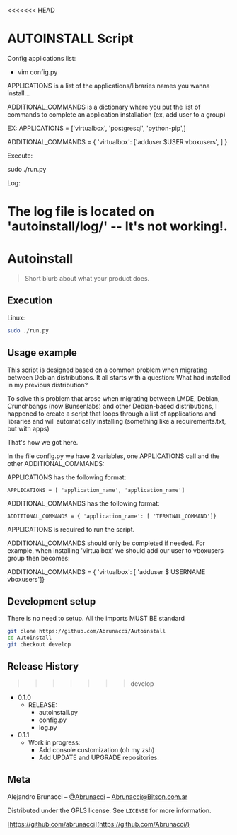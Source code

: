 <<<<<<< HEAD
# AUTOINSTALL Script

Config applications list:

- vim config.py

APPLICATIONS is a list of the applications/libraries names you wanna install... 

ADDITIONAL_COMMANDS is a dictionary where you put the list of commands to complete an application installation (ex, add user to a group)

EX:
APPLICATIONS = ['virtualbox', 'postgresql', 'python-pip',]

ADDITIONAL_COMMANDS = { 'virtualbox': ['adduser $USER vboxusers', ] }


Execute:

sudo ./run.py


Log:

The log file is located on 'autoinstall/log/' -- It's not working!.
=======
# Autoinstall
> Short blurb about what your product does.

## Execution

Linux:

```sh
sudo ./run.py
```

## Usage example

This script is designed based on a common problem when migrating between Debian distributions.
It all starts with a question: What had installed in my previous distribution?

To solve this problem that arose when migrating between LMDE, Debian, Crunchbangs (now Bunsenlabs) and other Debian-based distributions, I happened to create a script that loops through a list of applications and libraries and will automatically installing (something like a requirements.txt, but with apps)

That's how we got here.

In the file config.py we have 2 variables, one APPLICATIONS call and the other ADDITIONAL_COMMANDS:

APPLICATIONS has the following format:

```
APPLICATIONS = [ 'application_name', 'application_name']
```

ADDITIONAL_COMMANDS has the following format:

```
ADDITIONAL_COMMANDS = { 'application_name': [ 'TERMINAL_COMMAND']}
```


APPLICATIONS is required to run the script.

ADDITIONAL_COMMANDS should only be completed if needed. For example, when installing 'virtualbox' we should add our user to vboxusers group then becomes:

ADDITIONAL_COMMANDS = { 'virtualbox': [ 'adduser $ USERNAME vboxusers']}


## Development setup

There is no need to setup. All the imports MUST BE standard

```sh
git clone https://github.com/Abrunacci/Autoinstall
cd Autoinstall
git checkout develop
```

## Release History
>>>>>>> develop

* 0.1.0
    * RELEASE:
      * autoinstall.py
      * config.py
      * log.py
* 0.1.1
    * Work in progress:
      * Add console customization (oh my zsh)
      * Add UPDATE and UPGRADE repositories.


## Meta

Alejandro Brunacci – [@Abrunacci](https://twitter.com/Abrunacci) – Abrunacci@Bitson.com.ar

Distributed under the GPL3 license. See ``LICENSE`` for more information.

[https://github.com/abrunacci](https://github.com/Abrunacci/)
